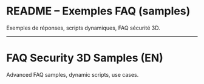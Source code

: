 # README – Exemples FAQ (samples)

Exemples de réponses, scripts dynamiques, FAQ sécurité 3D.

---

# FAQ Security 3D Samples (EN)

Advanced FAQ samples, dynamic scripts, use cases.
